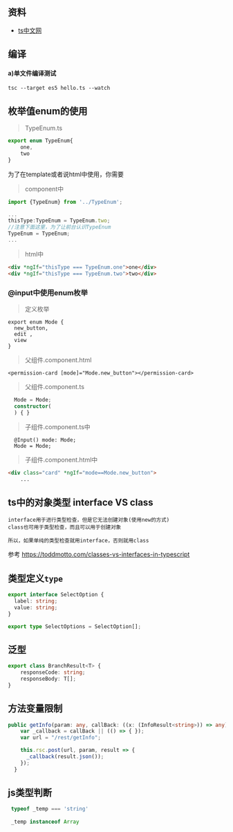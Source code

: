 ## 资料
- [ts中文网](https://www.tslang.cn/docs/handbook/classes.html)


## 编译
#### a)单文件编译测试 
`tsc --target es5 hello.ts --watch`

## 枚举值enum的使用

> TypeEnum.ts
```ts
export enum TypeEnum{
    one,
    two
}
```

为了在template或者说html中使用，你需要

> component中
```ts
import {TypeEnum} from '../TypeEnum';

...
thisType:TypeEnum = TypeEnum.two;
//注意下面这里，为了让前台认识TypeEnum
TypeEnum = TypeEnum;
...
```

> html中
```html
<div *ngIf="thisType === TypeEnum.one">one</div>
<div *ngIf="thisType === TypeEnum.two">two</div>
```

### @input中使用enum枚举

> 定义枚举
```
export enum Mode {
  new_button,
  edit ,
  view
}
```

> 父组件.component.html
```
<permission-card [mode]="Mode.new_button"></permission-card>
```

> 父组件.component.ts
```ts
  Mode = Mode;
  constructor(
  ) { }
```

> 子组件.component.ts中
```
  @Input() mode: Mode;
  Mode = Mode;
```

> 子组件.component.html中
```html
<div class="card" *ngIf="mode==Mode.new_button">
    ...
```


## ts中的对象类型 interface VS class
```
interface用于进行类型检查，但是它无法创建对象(使用new的方式)
class也可用于类型检查，而且可以用于创建对象

所以，如果单纯的类型检查就用interface，否则就用class
```

参考 https://toddmotto.com/classes-vs-interfaces-in-typescript


## 类型定义`type`
```ts
export interface SelectOption {
  label: string;
  value: string;
}

export type SelectOptions = SelectOption[];
```

## 泛型
```ts
export class BranchResult<T> {
    responseCode: string;
    responseBody: T[];
}
```

## 方法变量限制
```ts
public getInfo(param: any, callBack: ((x: (InfoResult<string>)) => any)): any {
    var _callback = callBack || (() => { });
    var url = "/rest/getInfo";

    this.rsc.post(url, param, result => {
      _callback(result.json());
    });
  }
```

## js类型判断
```js
 typeof _temp === 'string'
 
 _temp instanceof Array
```

